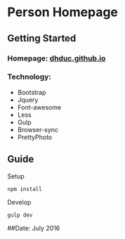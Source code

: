 # Person Homepage

## Getting Started
### Homepage: [dhduc.github.io](https://dhduc.github.io)
### Technology:
- Bootstrap
- Jquery
- Font-awesome
- Less
- Gulp
- Browser-sync
- PrettyPhoto

## Guide
Setup
```
npm install
```
Develop
```
gulp dev
```

##Date: July 2016
